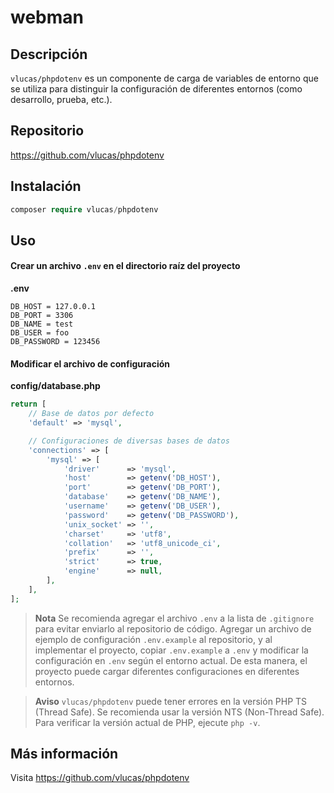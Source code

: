 # webman

## Descripción
`vlucas/phpdotenv` es un componente de carga de variables de entorno que se utiliza para distinguir la configuración de diferentes entornos (como desarrollo, prueba, etc.).

## Repositorio

https://github.com/vlucas/phpdotenv
  
## Instalación
 
```php
composer require vlucas/phpdotenv
 ```
  
## Uso

#### Crear un archivo `.env` en el directorio raíz del proyecto
**.env**
```
DB_HOST = 127.0.0.1
DB_PORT = 3306
DB_NAME = test
DB_USER = foo
DB_PASSWORD = 123456
```

#### Modificar el archivo de configuración
**config/database.php**
```php
return [
    // Base de datos por defecto
    'default' => 'mysql',

    // Configuraciones de diversas bases de datos
    'connections' => [
        'mysql' => [
            'driver'      => 'mysql',
            'host'        => getenv('DB_HOST'),
            'port'        => getenv('DB_PORT'),
            'database'    => getenv('DB_NAME'),
            'username'    => getenv('DB_USER'),
            'password'    => getenv('DB_PASSWORD'),
            'unix_socket' => '',
            'charset'     => 'utf8',
            'collation'   => 'utf8_unicode_ci',
            'prefix'      => '',
            'strict'      => true,
            'engine'      => null,
        ],
    ],
];
```

> **Nota**
> Se recomienda agregar el archivo `.env` a la lista de `.gitignore` para evitar enviarlo al repositorio de código. Agregar un archivo de ejemplo de configuración `.env.example` al repositorio, y al implementar el proyecto, copiar `.env.example` a `.env` y modificar la configuración en `.env` según el entorno actual. De esta manera, el proyecto puede cargar diferentes configuraciones en diferentes entornos.

> **Aviso**
> `vlucas/phpdotenv` puede tener errores en la versión PHP TS (Thread Safe). Se recomienda usar la versión NTS (Non-Thread Safe). Para verificar la versión actual de PHP, ejecute `php -v`.

## Más información

Visita https://github.com/vlucas/phpdotenv
